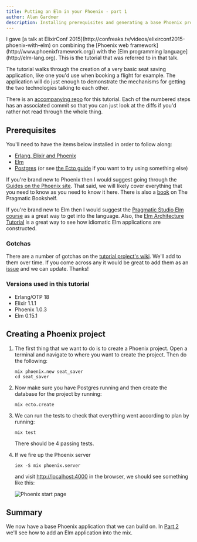 ```yaml
---
title: Putting an Elm in your Phoenix - part 1
author: Alan Gardner
description: Installing prerequisites and generating a base Phoenix project
---
```


<section class="callout">
  I gave [a talk at ElixirConf 2015](http://confreaks.tv/videos/elixirconf2015-phoenix-with-elm) on combining the [Phoenix web framework](http://www.phoenixframework.org/) with the [Elm programming language](http://elm-lang.org). This is the tutorial that was referred to in that talk.

  The tutorial walks through the creation of a very basic seat saving application, like one you'd use when booking a flight for example. The application will do just enough to demonstrate the mechanisms for getting the two technologies talking to each other.

  There is an [accompanying repo](https://github.com/CultivateHQ/seat_saver) for this tutorial. Each of the numbered steps has an associated commit so that you can just look at the diffs if you'd rather not read through the whole thing.
</section>


## Prerequisites

You'll need to have the items below installed in order to follow along:

* [Erlang, Elixir and Phoenix](http://www.phoenixframework.org/docs/installation)
* [Elm](http://elm-lang.org/install)
* [Postgres](http://www.postgresql.org/download/) (or see [the Ecto guide](http://www.phoenixframework.org/docs/ecto-models) if you want to try using something else)

If you're brand new to Phoenix then I would suggest going through the [Guides on the Phoenix site](http://www.phoenixframework.org/docs/overview). That said, we will likely cover everything that you need to know as you need to know it here. There is also a [book](https://pragprog.com/book/phoenix/programming-phoenix) on The Pragmatic Bookshelf.

If you're brand new to Elm then I would suggest the [Pragmatic Studio Elm course](https://pragmaticstudio.com/elm) as a great way to get into the language. Also, the [Elm Architecture Tutorial](https://github.com/evancz/elm-architecture-tutorial) is a great way to see how idiomatic Elm applications are constructed.

### Gotchas

There are a number of gotchas on the [tutorial project's wiki](https://github.com/CultivateHQ/seat_saver/wiki). We'll add to them over time. If you come across any it would be great to add them as an [issue](https://github.com/CultivateHQ/seat_saver/issues) and we can update. Thanks!

### Versions used in this tutorial

* Erlang/OTP 18
* Elixir 1.1.1
* Phoenix 1.0.3
* Elm 0.15.1


## Creating a Phoenix project

1. The first thing that we want to do is to create a Phoenix project. Open a terminal and navigate to where you want to create the project. Then do the following:

    ```shell
    mix phoenix.new seat_saver
    cd seat_saver
    ```

2. Now make sure you have Postgres running and then create the database for the project by running:

    ```shell
    mix ecto.create
    ```

3. We can run the tests to check that everything went according to plan by running:

    ```shell
    mix test
    ```

    There should be 4 passing tests.

4. If we fire up the Phoenix server

    ```shell
    iex -S mix phoenix.server
    ```

    and visit <http://localhost:4000> in the browser, we should see something like this:

    ![Phoenix start page](/images/phoenix-elm/1.png)

## Summary

We now have a base Phoenix application that we can build on. In [Part 2](/posts/phoenix-elm-2) we'll see how to add an Elm application into the mix.
